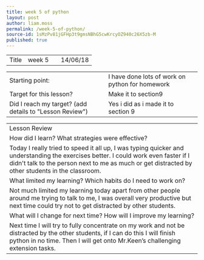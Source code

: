 ```yaml
---
title: week 5 of python
layout: post
author: liam.moss
permalink: /week-5-of-python/
source-id: 1sMzPv81jGFHp3t9gmsNBhG5cwKrcyOZ940c26X5zb-M
published: true
---
```

<table>
  <tr>
    <td>Title</td>
    <td>week 5</td>
    <td></td>
    <td>14/06/18</td>
  </tr>
</table>


<table>
  <tr>
    <td>Starting point:</td>
    <td>I have done lots of work on python for homework</td>
  </tr>
  <tr>
    <td>Target for this lesson?</td>
    <td>Make it to section9</td>
  </tr>
  <tr>
    <td>Did I reach my target? 
(add details to "Lesson Review")</td>
    <td>Yes i did as i made it to section 9</td>
  </tr>
</table>


<table>
  <tr>
    <td>Lesson Review</td>
  </tr>
  <tr>
    <td>How did I learn? What strategies were effective? </td>
  </tr>
  <tr>
    <td>Today I really tried to speed it all up, I was typing quicker and understanding the exercises better. I could work even faster if I didn't talk to the person next to me as much or get distracted by other students in the classroom.</td>
  </tr>
  <tr>
    <td>What limited my learning? Which habits do I need to work on? </td>
  </tr>
  <tr>
    <td>Not much limited my learning today apart from other people around me trying to talk to me, I was overall very productive but next time could try not to get distracted by other students.</td>
  </tr>
  <tr>
    <td>What will I change for next time? How will I improve my learning?</td>
  </tr>
  <tr>
    <td>Next time I will try to fully concentrate on my work and not be distracted by the other students, if I can do this I will finish python in no time. Then I will get onto Mr.Keen’s challenging extension tasks.</td>
  </tr>
</table>


